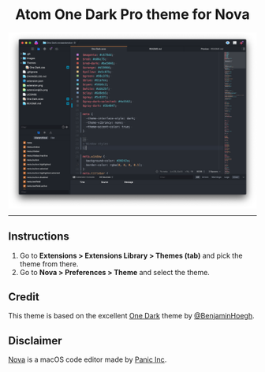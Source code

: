 <!-- Heading -->

<h1 align="center">Atom One Dark Pro theme for Nova</h1>
<!-- Shields -->

<p align="center">
  <img align="center" src="https://github.com/habovh/nova-one-dark-pro/raw/master/preview.png" alt="One Dark Pro theme screenshot">
</p>

<hr>

## Instructions

1. Go to **Extensions > Extensions Library > Themes (tab)** and pick the theme from there.
2. Go to **Nova > Preferences > Theme** and select the theme.

## Credit

This theme is based on the excellent [One Dark](https://github.com/BenjaminHoegh/OneDark.novaextension) theme by [@BenjaminHoegh](https://github.com/BenjaminHoegh).

## Disclaimer

[Nova](https://panic.com/nova) is a macOS code editor made by [Panic Inc](https://panic.com).
